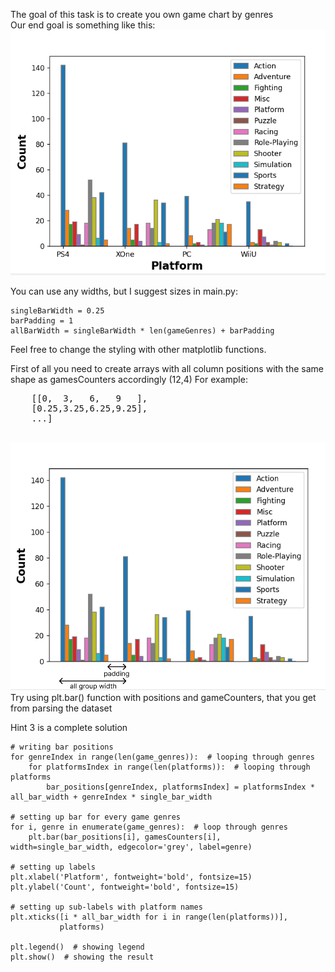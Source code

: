 
The goal of this task is to create you own game chart by genres <br>
Our end goal is something like this: 
![image](endChart.png)

You can use any widths, but I suggest sizes in main.py:

    singleBarWidth = 0.25
    barPadding = 1
    allBarWidth = singleBarWidth * len(gameGenres) + barPadding

Feel free to change the styling with other matplotlib functions.

<div class="hint">
    First of all you need to create arrays with all column positions with the same shape as gamesCounters accordingly (12,4)
    For example:
    <pre>
    [[0,  3,   6,   9   ],
    [0.25,3.25,6.25,9.25],
    ...]
    </pre>
    <img src="ChartWithWidths.png">
</div>

<div class="hint">
  Try using plt.bar() function with positions and gameCounters, that you get from parsing the dataset
</div>

Hint 3 is a complete solution

<div class="hint">

    # writing bar positions 
    for genreIndex in range(len(game_genres)):  # looping through genres
        for platformsIndex in range(len(platforms)):  # looping through platforms
            bar_positions[genreIndex, platformsIndex] = platformsIndex * all_bar_width + genreIndex * single_bar_width

    # setting up bar for every game genres
    for i, genre in enumerate(game_genres):  # loop through genres
        plt.bar(bar_positions[i], gamesCounters[i], width=single_bar_width, edgecolor='grey', label=genre)

    # setting up labels
    plt.xlabel('Platform', fontweight='bold', fontsize=15)
    plt.ylabel('Count', fontweight='bold', fontsize=15)

    # setting up sub-labels with platform names
    plt.xticks([i * all_bar_width for i in range(len(platforms))],
               platforms)

    plt.legend()  # showing legend
    plt.show()  # showing the result
</div>



